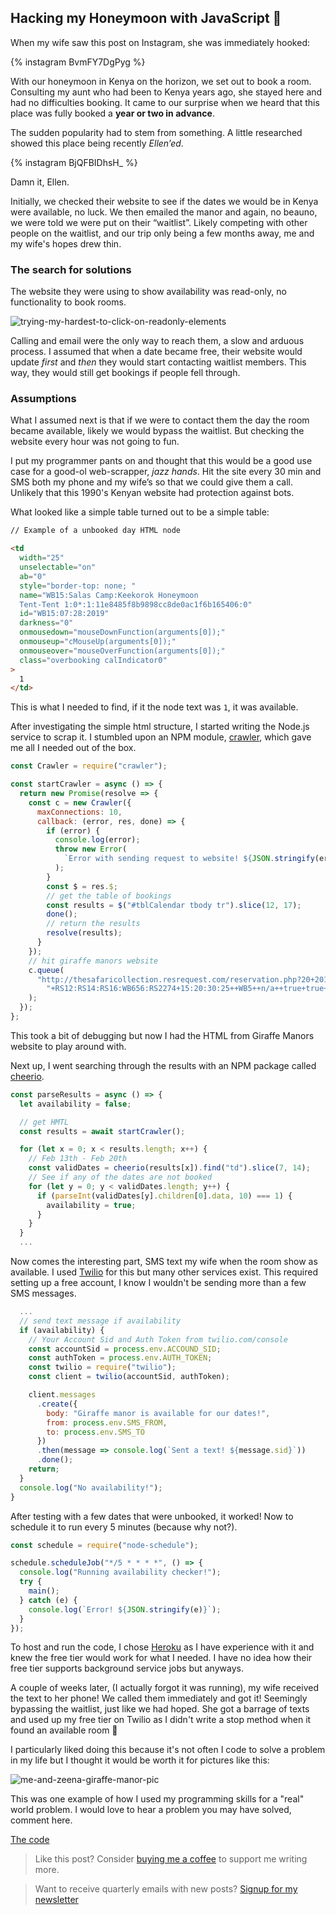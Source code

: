 ## Hacking my Honeymoon with JavaScript 🦒

When my wife saw this post on Instagram, she was immediately hooked:

{% instagram BvmFY7DgPyg %}

With our honeymoon in Kenya on the horizon, we set out to book a room. Consulting my aunt who had been to Kenya years ago, she stayed here and had no difficulties booking. It came to our surprise when we heard that this place was fully booked a **year or two in advance**.

The sudden popularity had to stem from something. A little researched showed this place being recently _Ellen’ed_.

{% instagram BjQFBIDhsH_ %}

Damn it, Ellen.

Initially, we checked their website to see if the dates we would be in Kenya were available, no luck. We then emailed the manor and again, no beauno, we were told we were put on their “waitlist”. Likely competing with other people on the waitlist, and our trip only being a few months away, me and my wife's hopes drew thin.

### The search for solutions

The website they were using to show availability was read-only, no functionality to book rooms.

![trying-my-hardest-to-click-on-readonly-elements](https://cdn.hashnode.com/res/hashnode/image/upload/v1645301463349/plR3xePVe.gif)

Calling and email were the only way to reach them, a slow and arduous process. I assumed that when a date became free, their website would update _first_ and _then_ they would start contacting waitlist members. This way, they would still get bookings if people fell through.

### Assumptions

What I assumed next is that if we were to contact them the day the room became available, likely we would bypass the waitlist. But checking the website every hour was not going to fun.

I put my programmer pants on and thought that this would be a good use case for a good-ol web-scrapper, _jazz hands_. Hit the site every 30 min and SMS both my phone and my wife’s so that we could give them a call. Unlikely that this 1990's Kenyan website had protection against bots.

What looked like a simple table turned out to be a simple table:

```html
// Example of a unbooked day HTML node

<td
  width="25"
  unselectable="on"
  ab="0"
  style="border-top: none; "
  name="WB15:Salas Camp:Keekorok Honeymoon
  Tent-Tent 1:0*:1:11e8485f8b9898cc8de0ac1f6b165406:0"
  id="WB15:07:28:2019"
  darkness="0"
  onmousedown="mouseDownFunction(arguments[0]);"
  onmouseup="cMouseUp(arguments[0]);"
  onmouseover="mouseOverFunction(arguments[0]);"
  class="overbooking calIndicator0"
>
  1
</td>
```

This is what I needed to find, if it the node text was `1`, it was available.

After investigating the simple html structure, I started writing the Node.js service to scrap it. I stumbled upon an NPM module, <a href="https://www.npmjs.com/package/crawler" target="_blank">crawler</a>, which gave me all I needed out of the box.

```javascript
const Crawler = require("crawler");

const startCrawler = async () => {
  return new Promise(resolve => {
    const c = new Crawler({
      maxConnections: 10,
      callback: (error, res, done) => {
        if (error) {
          console.log(error);
          throw new Error(
            `Error with sending request to website! ${JSON.stringify(error)}`
          );
        }
        const $ = res.$;
        // get the table of bookings
        const results = $("#tblCalendar tbody tr").slice(12, 17);
        done();
        // return the results
        resolve(results);
      }
    });
    // hit giraffe manors website
    c.queue(
      "http://thesafaricollection.resrequest.com/reservation.php?20+2019-02-08" +
        "+RS12:RS14:RS16:WB656:RS2274+15:20:30:25++WB5++n/a++true+true+0+0"
    );
  });
};
```

This took a bit of debugging but now I had the HTML from Giraffe Manors website to play around with.

Next up, I went searching through the results with an NPM package called <a href="https://www.npmjs.com/package/cheerio" target="_blank">cheerio</a>.

```javascript
const parseResults = async () => {
  let availability = false;

  // get HMTL
  const results = await startCrawler();

  for (let x = 0; x < results.length; x++) {
    // Feb 13th - Feb 20th
    const validDates = cheerio(results[x]).find("td").slice(7, 14);
    // See if any of the dates are not booked
    for (let y = 0; y < validDates.length; y++) {
      if (parseInt(validDates[y].children[0].data, 10) === 1) {
        availability = true;
      }
    }
  }
  ...
```

Now comes the interesting part, SMS text my wife when the room show as available. I used <a href="https://www.twilio.com/" target="_blank">Twilio</a> for this but many other services exist. This required setting up a free account, I know I wouldn't be sending more than a few SMS messages.

```javascript
  ...
  // send text message if availability
  if (availability) {
    // Your Account Sid and Auth Token from twilio.com/console
    const accountSid = process.env.ACCOUND_SID;
    const authToken = process.env.AUTH_TOKEN;
    const twilio = require("twilio");
    const client = twilio(accountSid, authToken);

    client.messages
      .create({
        body: "Giraffe manor is available for our dates!",
        from: process.env.SMS_FROM,
        to: process.env.SMS_TO
      })
      .then(message => console.log(`Sent a text! ${message.sid}`))
      .done();
    return;
  }
  console.log("No availability!");
}
```

After testing with a few dates that were unbooked, it worked! Now to schedule it to run every 5 minutes (because why not?).

```javascript
const schedule = require("node-schedule");

schedule.scheduleJob("*/5 * * * *", () => {
  console.log("Running availability checker!");
  try {
    main();
  } catch (e) {
    console.log(`Error! ${JSON.stringify(e)}`);
  }
});
```

To host and run the code, I chose <a href="https://www.heroku.com" target="_blank">Heroku</a> as I have experience with it and knew the free tier would work for what I needed. I have no idea how their free tier supports background service jobs but anyways.

A couple of weeks later, (I actually forgot it was running), my wife received the text to her phone! We called them immediately and got it! Seemingly bypassing the waitlist, just like we had hoped. She got a barrage of texts and used up my free tier on Twilio as I didn't write a stop method when it found an available room 🤣

I particularly liked doing this because it's not often I code to solve a problem in my life but I thought it would be worth it for pictures like this:

![me-and-zeena-giraffe-manor-pic](https://cdn.hashnode.com/res/hashnode/image/upload/v1645301465343/5XrPyT23v.jpeg)

This was one example of how I used my programming skills for a "real" world problem. I would love to hear a problem you may have solved, comment here.

<a href="https://github.com/aleccool213/giraffe-manor-ping" target="_blank">The code</a>

> Like this post? Consider [buying me a coffee](https://www.buymeacoffee.com/yourboybigal) to support me writing more. 

> Want to receive quarterly emails with new posts? [Signup for my newsletter](https://mailchi.mp/f91826b80eb3/alecbrunelleemailsignup) 
